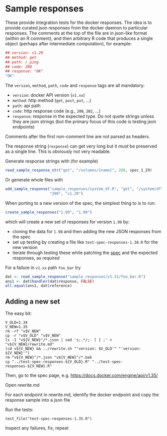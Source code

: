 # Sample responses

These provide integration tests for the docker responses.  The idea is to provide curated json responses from the docker daemon to particular responses.  The comments at the top of the file are in json-like format (within an R comment), and then arbitrary R code that produces a single object (perhaps after intermediate computation), for example:

```r
## version: v1.29
## method: get
## path: /_ping
## code: 200
## response: "OK"
"OK"
```

The `version`, `method`, `path`, `code` and `response` tags are all mandatory:

* `version`: docker API version (`v1.xx`)
* `method`: http method (`get`, `post`, `put`, ...)
* `path`: api path
* `code`: http response code (e.g., `200`, `202`, ...)
* `response`: response in the expected type.  Do not quote strings unless they are json strings (but the primary focus of this code is testing json endpoints)

Comments after the first non-comment line are not parsed as headers.

The response string (`response`) can get very long but it _must_ be preserved as a single line.  This is obviously not very readable.

Generate response strings with (for example)

```r
read_sample_response_str("get", "/volumes/{name}", 200, spec_1_29)
```

Or generate whole files with

``` r
add_sample_response("sample_responses/system_df.R", "get", "/system/df",
                    "200", "v1.29")
```

When porting to a new version of the spec, the simplest thing to is to run:

``` r
create_sample_responses("1.99", "1.98")
```

which will create a new set of responses for version `1.99` by:
* cloning the data for `1.98` and then adding the new JSON responses from the spec
* set up testing by creating a file like `test-spec-responses-1.30.R` for the new version
* iterate through testing these while patching the [spec](../../../inst/spec/patch.yaml) and the expected responses, as required

For a failure in `v1.xx` path `foo_bar` try

```r
dat <- read_sample_response("sample_responses/v1.31/foo_bar.R")
ans1 <- dat$handler(dat$response, FALSE)
all.equal(ans1, dat$reference)
```

## Adding a new set

The easy bit:

```
V_OLD=1.34
V_NEW=1.35
rm -rf "v$V_NEW"
cp -r "v$V_OLD" "v$V_NEW"
ls -1 "v${V_NEW}"/*.json | sed 's;.*/;- [ ] ;' > "v${V_NEW}/rewrite.md"
(cd v${V_NEW} && ../rewrite.sh "'version: $V_OLD'" "'version: ${V_NEW}'")
rm "v${V_NEW}"/*.json "v${V_NEW}"/*.bak
cp "../test-spec-responses-${V_OLD}.R" "../test-spec-responses-${V_NEW}.R"
```

Then, go to the spec page, e.g. https://docs.docker.com/engine/api/v1.35/

Open rewrite.md

For each endpoint in rewrite.md, identify the docker endpoint and copy the response sample into a json file

Run the tests:

```
test_file("test-spec-responses-1.35.R")
```

Inspect any failures, fix, repeat
